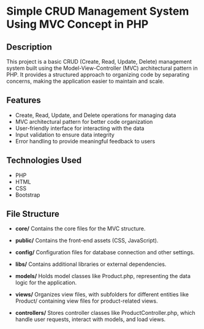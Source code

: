 # Simple CRUD Management System Using MVC Concept in PHP

## Description
This project is a basic CRUD (Create, Read, Update, Delete) management system built using the Model-View-Controller (MVC) architectural pattern in PHP. It provides a structured approach to organizing code by separating concerns, making the application easier to maintain and scale.

## Features
- Create, Read, Update, and Delete operations for managing data
- MVC architectural pattern for better code organization
- User-friendly interface for interacting with the data
- Input validation to ensure data integrity
- Error handling to provide meaningful feedback to users

## Technologies Used
- PHP
- HTML
- CSS
- Bootstrap

## File Structure
- **core/**
  Contains the core files for the MVC structure.

- **public/**
  Contains the front-end assets (CSS, JavaScript).

- **config/**
  Configuration files for database connection and other settings.

- **libs/**
  Contains additional libraries or external dependencies.

- **models/**
  Holds model classes like Product.php, representing the data logic for the application.

- **views/**
  Organizes view files, with subfolders for different entities like Product/ containing view files for product-related views.

- **controllers/**
  Stores controller classes like ProductController.php, which handle user requests, interact with models, and load views.
